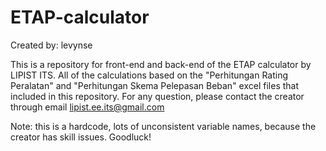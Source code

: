 # ETAP-calculator
Created by: levynse

This is a repository for front-end and back-end of the ETAP calculator by LIPIST ITS. All of the calculations based on the "Perhitungan Rating Peralatan" and "Perhitungan Skema Pelepasan Beban" excel files that included in this repository. For any question, please contact the creator through email lipist.ee.its@gmail.com

Note: this is a hardcode, lots of unconsistent variable names, because the creator has skill issues. Goodluck!
